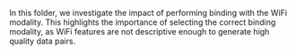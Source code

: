 In this folder, we investigate the impact of performing binding with the WiFi modality. 
This highlights the importance of selecting the correct binding modality, as WiFi features are not descriptive enough to generate high quality data pairs.